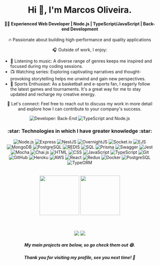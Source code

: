 <h1 align="center">Hi 👋, I'm Marcos Oliveira.</h1>

<h4 align="center">👨‍💻 Experienced Web Developer | Node.js | TypeScript/JavaScript | Back-end Development</h4>

<p align="center">🔥 Passionate about building high-performance and quality applications</p>

<p align="center">🎧 Outside of work, I enjoy:</p>

- 🎵 Listening to music: A diverse range of genres keeps me inspired and focused during my coding sessions.
- 📺 Watching series: Exploring captivating narratives and thought-provoking storytelling helps me unwind and gain new perspectives.
- 🏀 Sports Enthusiast: As a basketball and e-sports fan, I eagerly follow the latest games and tournaments. It's a great way for me to stay updated and recharge my creative energy.

<p align="center">📩 Let's connect: Feel free to reach out to discuss my work in more detail and explore how I can contribute to your company's success.</p>

<p align="center">
  <img src="https://img.shields.io/badge/Developer-Back--End-brightgreen" alt="Developer: Back-End">
  <img src="https://img.shields.io/badge/TypeScript-Node.js-blue" alt="TypeScript and Node.js">
</p>

<h3 align="center">:star: Technologies in which I have greater knowledge :star:</h3>

<div align="center">
  <img src="https://img.shields.io/badge/Node.js-green?style=for-the-badge&logo=node.js&logoColor=black" alt="Node.js">
  <img src="https://img.shields.io/badge/Express-blue?style=for-the-badge&logo=Express&logoColor=white" alt="Express">
  <img src="https://img.shields.io/badge/NestJS-red?style=for-the-badge&logo=NestJS&logoColor=white" alt="NestJS">
  <img src="https://img.shields.io/badge/OvernightJs-darkblue?style=for-the-badge&logo=OvernightJS&logoColor=white" alt="OvernightJS">
  <img src="https://img.shields.io/badge/Socket.io-black?style=for-the-badge&logo=Socket.io&logoColor=white" alt="Socket.io">
  <img src="https://img.shields.io/badge/EJS-grey?style=for-the-badge&logo=template&logoColor=white" alt="EJS">
  <img src="https://img.shields.io/badge/MongoDB-green?style=for-the-badge&logo=mongodb&logoColor=white" alt="MongoDB">
  <img src="https://img.shields.io/badge/PostgreSQL-green?style=for-the-badge&logo=postgreSQL&logoColor=white" alt="PostgreSQL">
  <img src="https://img.shields.io/badge/REDIS-green?style=for-the-badge&logo=redis&logoColor=white" alt="REDIS">
  <img src="https://img.shields.io/badge/SQL-green?style=for-the-badge&logo=SQL&logoColor=white" alt="SQL">
  <img src="https://img.shields.io/badge/Prisma-blue?style=for-the-badge&logo=Prisma&logoColor=white" alt="Prisma">
  <img src="https://img.shields.io/badge/Swagger-blue?style=for-the-badge&logo=Swagger&logoColor=white" alt="Swagger">
  <img src="https://img.shields.io/badge/Jest-brown?style=for-the-badge&logo=jest&logoColor=white" alt="Jest">
  <img src="https://img.shields.io/badge/Mocha-brown?style=for-the-badge&logo=Mocha&logoColor=black" alt="Mocha">
  <img src="https://img.shields.io/badge/Chai.js-beige?style=for-the-badge&logo=Chai.js&logoColor=white" alt="Chai.js">
  <img src="https://img.shields.io/badge/HTML-239120?style=for-the-badge&logo=HTML5&logoColor=white" alt="HTML">
  <img src="https://img.shields.io/badge/CSS-239120?style=for-the-badge&logo=css3&logoColor=white" alt="CSS">
  <img src="https://img.shields.io/badge/JavaScript-F7DF1E?style=for-the-badge&logo=JavaScript&logoColor=black" alt="JavaScript">
  <img src="https://img.shields.io/badge/TypeScript-blue?style=for-the-badge&logo=JavaScript&logoColor=black" alt="TypeScript">
  <img src="https://img.shields.io/badge/Git-ED8B00?style=for-the-badge&logo=Git&logoColor=white" alt="Git">
  <img src="https://img.shields.io/badge/Github-grey?style=for-the-badge&logo=Github&logoColor=white" alt="GitHub">
  <img src="https://img.shields.io/badge/Heroku-purple?style=for-the-badge&logo=Heroku&logoColor=white" alt="Heroku">
  <img src="https://img.shields.io/badge/AWS-purple?style=for-the-badge&logo=AWS&logoColor=white" alt="AWS">
  <img src="https://img.shields.io/badge/React-20232A?style=for-the-badge&logo=React&logoColor=white" alt="React">
  <img src="https://img.shields.io/badge/redux-purple?style=for-the-badge&logo=redux&logoColor=white" alt="Redux">
  <img src="https://img.shields.io/badge/docker-blue?style=for-the-badge&logo=docker&logoColor=white" alt="Docker">
  <img src="https://img.shields.io/badge/PostgreSQL-ocean?style=for-the-badge&logo=PostgreSQL&logoColor=white" alt="PostgreSQL">
  <img src="https://img.shields.io/badge/TypeORM-ocean?style=for-the-badge&logo=TypeORM&logoColor=white" alt="TypeORM">
</div>

<br>
<br>


<div align="center">
  <img height="130em" src="https://github-readme-stats.vercel.app/api?username=Marcos-OliveiraVO&show_icons=true&theme=dracula&include_all_commits=true&count_private=true"/>
  <img height="130em" src="https://github-readme-stats.vercel.app/api/top-langs/?username=Marcos-OliveiraVO&layout=compact&langs_count=7&theme=dracula"/>
</div>

<br> 
<br> 

<p align="center">
  <a href="mailto:marcosoliveira.rd@gmail.com"><img src="https://img.shields.io/badge/-Gmail-%23333?style=for-the-badge&logo=gmail&logoColor=white" target="_blank"></a>
  <a href="https://www.linkedin.com/in/marcos-oliveira-a5b676236/" target="_blank"><img src="https://img.shields.io/badge/-LinkedIn-%230077B5?style=for-the-badge&logo=linkedin&logoColor=white" target="_blank"></a>
</p>

<h5 align="center">My main projects are below, so go check them out 😄.</h5>
<h5 align="center">Thank you for visiting my profile, see you next time! 👋</h5>
